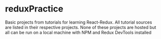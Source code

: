 # reduxPractice
 Basic projects from tutorials for learning React-Redux. All tutorial sources are listed in their respective projects. None of these projects are hosted but all can be run on a local machine with NPM and Redux DevTools installed
